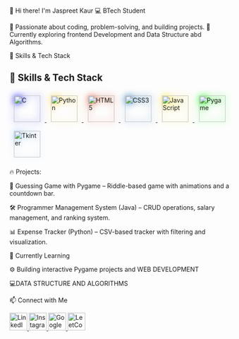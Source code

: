 👋 Hi there! I'm Jaspreet Kaur 
💻 BTech Student

🔹 Passionate about coding, problem-solving, and building projects.
🔹 Currently exploring frontend Development and Data Structure abd Algorithms.

🚀 Skills & Tech Stack

## 🚀 Skills & Tech Stack
<p align="left">
  <a href="https://www.cprogramming.com/" target="_blank"> 
    <img src="https://cdn.jsdelivr.net/gh/devicons/devicon/icons/c/c-original.svg" alt="C" width="60" height="60" style="margin: 10px; filter: drop-shadow(0 0 8px #00f)">
  </a>
  <a href="https://www.python.org" target="_blank">
    <img src="https://cdn.jsdelivr.net/gh/devicons/devicon/icons/python/python-original.svg" alt="Python" width="60" height="60" style="margin: 10px; filter: drop-shadow(0 0 8px #FFD43B)">
  </a>
  <a href="https://developer.mozilla.org/en-US/docs/Web/HTML" target="_blank">
    <img src="https://cdn.jsdelivr.net/gh/devicons/devicon/icons/html5/html5-original.svg" alt="HTML5" width="60" height="60" style="margin: 10px; filter: drop-shadow(0 0 8px #E34F26)">
  </a>
  <a href="https://developer.mozilla.org/en-US/docs/Web/CSS" target="_blank">
    <img src="https://cdn.jsdelivr.net/gh/devicons/devicon/icons/css3/css3-original.svg" alt="CSS3" width="60" height="60" style="margin: 10px; filter: drop-shadow(0 0 8px #1572B6)">
  </a>
  <a href="https://developer.mozilla.org/en-US/docs/Web/JavaScript" target="_blank">
    <img src="https://cdn.jsdelivr.net/gh/devicons/devicon/icons/javascript/javascript-original.svg" alt="JavaScript" width="60" height="60" style="margin: 10px; filter: drop-shadow(0 0 8px #F7DF1E)">
  </a>
  <a href="https://www.pygame.org/" target="_blank">
    <img src="https://upload.wikimedia.org/wikipedia/commons/thumb/3/3c/Pygame_logo.svg/1200px-Pygame_logo.svg.png" alt="Pygame" width="60" height="60" style="margin: 10px; filter: drop-shadow(0 0 8px #00FF00)">
  </a>
  <a href="https://docs.python.org/3/library/tkinter.html" target="_blank">
    <img src="https://raw.githubusercontent.com/jalbertsr/logo-badge-images/master/img/rsz_tkinter.png" alt="Tkinter" width="60" height="60" style="margin: 10px; filter: drop-shadow(0 0 8px #9cf)">
  </a>
</p>


🔥 Projects:

🎯 Guessing Game with Pygame – Riddle-based game with animations and a countdown bar.

🛠️ Programmer Management System (Java) – CRUD operations, salary management, and ranking system.

📊 Expense Tracker (Python) – CSV-based tracker with filtering and visualization.

🌱 Currently Learning

⚙️ Building interactive Pygame projects and WEB DEVELOPMENT

💻DATA STRUCTURE AND ALGORITHMS

📫 Connect with Me  

<a href="https://www.linkedin.com/in/jaspreet-kaur-09a077307" target="_blank">
    <img src="https://cdn.jsdelivr.net/gh/devicons/devicon/icons/linkedin/linkedin-original.svg" alt="LinkedIn" width="40" height="40"/>
</a>

<a href="https://www.instagram.com/jass.kaur9977" target="_blank">
    <img src="https://img.icons8.com/fluency/48/instagram-new.png" alt="Instagram" width="40" height="40"/>
</a>

<a href="https://g.dev/jaspreet12" target="_blank">
    <img src="https://img.icons8.com/color/48/google-logo.png" alt="Google Dev" width="40" height="40"/>
</a>

<a href="https://leetcode.com/jaspreet12" target="_blank">
    <img src="https://upload.wikimedia.org/wikipedia/commons/1/19/LeetCode_logo_black.png" alt="LeetCode" width="40" height="40"/>
</a>

